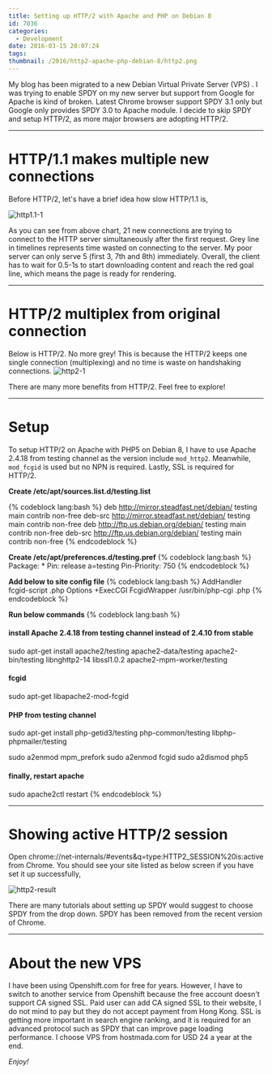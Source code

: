 ```yaml
---
title: Setting up HTTP/2 with Apache and PHP on Debian 8
id: 7036
categories:
  - Development
date: 2016-03-15 20:07:24
tags:
thumbnail: /2016/http2-apache-php-debian-8/http2.png
---
```


<!-- toc -->

My blog has been migrated to a new Debian Virtual Private Server (VPS) . I was trying to enable SPDY on my new server but support from Google for Apache is kind of broken. Latest Chrome browser support SPDY 3.1 only but Google only provides SPDY 3.0 to Apache module. I decide to skip SPDY and setup HTTP/2, as more major browsers are adopting HTTP/2.


* * *


# HTTP/1.1 makes multiple new connections

Before HTTP/2, let's have a brief idea how slow HTTP/1.1 is,

![http1.1-1](http1.1-1.png)

As you can see from above chart, 21 new connections are trying to connect to the HTTP server simultaneously after the first request. Grey line in timelines represents time wasted on connecting to the server. My poor server can only serve 5 (first 3, 7th and 8th) immediately. Overall, the client has to wait for 0.5-1s to start downloading content and reach the red goal line, which means the page is ready for rendering.

* * *

# HTTP/2 multiplex from original connection

Below is HTTP/2\. No more grey! This is because the HTTP/2 keeps one single connection (multiplexing) and no time is waste on handshaking connections.
![http2-1](http2-1.png)

There are many more benefits from HTTP/2\. Feel free to explore!

* * *

# Setup

To setup HTTP/2 on Apache with PHP5 on Debian 8, I have to use Apache 2.4.18 from testing channel as the version include ```mod_http2```\. Meanwhile, ```mod_fcgid``` is used but no NPN is required. Lastly, SSL is required for HTTP/2.


**Create /etc/apt/sources.list.d/testing.list**

{% codeblock lang:bash %}
deb     http://mirror.steadfast.net/debian/ testing main contrib non-free
deb-src http://mirror.steadfast.net/debian/ testing main contrib non-free
deb     http://ftp.us.debian.org/debian/    testing main contrib non-free
deb-src http://ftp.us.debian.org/debian/    testing main contrib non-free
{% endcodeblock %}

**Create /etc/apt/preferences.d/testing.pref**
{% codeblock lang:bash %}
Package: *
Pin: release a=testing
Pin-Priority: 750
{% endcodeblock %}

**Add below to site config file**
{% codeblock lang:bash %}
<Location />
AddHandler fcgid-script .php
Options +ExecCGI
FcgidWrapper /usr/bin/php-cgi .php
</Location>
{% endcodeblock %}

**Run below commands**
{% codeblock lang:bash %}
#### install Apache 2.4.18 from testing channel instead of 2.4.10 from stable
sudo apt-get install apache2/testing apache2-data/testing apache2-bin/testing libnghttp2-14 libssl1.0.2  apache2-mpm-worker/testing
#### fcgid
sudo apt-get libapache2-mod-fcgid
#### PHP from testing channel
sudo apt-get install php-getid3/testing php-common/testing libphp-phpmailer/testing

sudo a2enmod mpm_prefork
sudo a2enmod fcgid
sudo a2dismod php5

#### finally, restart apache
sudo apache2ctl restart
{% endcodeblock %}

* * *

# Showing active HTTP/2 session

Open chrome://net-internals/#events&amp;q=type:HTTP2_SESSION%20is:active from Chrome. You should see your site listed as below screen if you have set it up successfully,

![http2-result](http2-result.png)

There are many tutorials about setting up SPDY would suggest to choose SPDY from the drop down. SPDY has been removed from the recent version of Chrome.

* * *

# About the new VPS

I have been using Openshift.com for free for years. However, I have to switch to another service from Openshift because the free account doesn't support CA signed SSL. Paid user can add CA signed SSL to their website, I do not mind to pay but they do not accept payment from Hong Kong. SSL is getting more important in search engine ranking, and it is required for an advanced protocol such as SPDY that can improve page loading performance. I choose VPS from hostmada.com for USD 24 a year at the end.

_Enjoy!_
